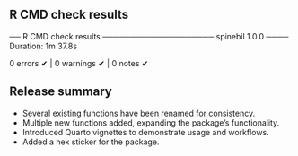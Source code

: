 ## R CMD check results

── R CMD check results ──────────────────── spinebil 1.0.0 ────
Duration: 1m 37.8s

0 errors ✔ | 0 warnings ✔ | 0 notes ✔


## Release summary
- Several existing functions have been renamed for consistency.
- Multiple new functions added, expanding the package’s functionality.
- Introduced Quarto vignettes to demonstrate usage and workflows.
- Added a hex sticker for the package.

